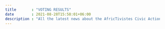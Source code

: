 ```yaml
---
title       : "VOTING RESULTS"
date        : 2021-08-28T15:58:01+06:00
description : "All the latest news about the AfricTivistes Civic Action Prize"
---
```


